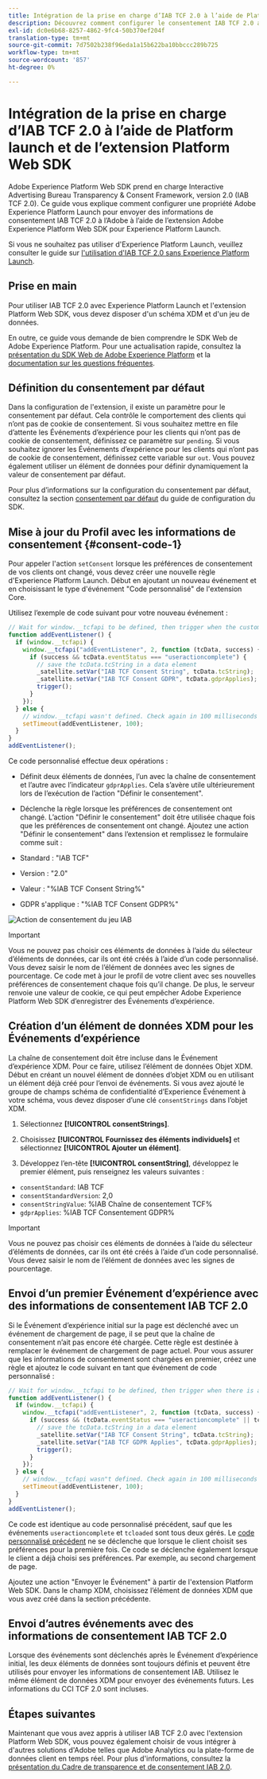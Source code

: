 ```yaml
---
title: Intégration de la prise en charge d’IAB TCF 2.0 à l’aide de Platform launch et de la plate-forme Web SDK Extension
description: Découvrez comment configurer le consentement IAB TCF 2.0 avec Adobe Experience Platform Launch et l’extension Adobe Experience Platform Web SDK.
exl-id: dc0e6b68-8257-4862-9fc4-50b370ef204f
translation-type: tm+mt
source-git-commit: 7d7502b238f96eda1a15b622ba10bbccc289b725
workflow-type: tm+mt
source-wordcount: '857'
ht-degree: 0%

---
```


# Intégration de la prise en charge d’IAB TCF 2.0 à l’aide de Platform launch et de l’extension Platform Web SDK

Adobe Experience Platform Web SDK prend en charge Interactive Advertising Bureau Transparency &amp; Consent Framework, version 2.0 (IAB TCF 2.0). Ce guide vous explique comment configurer une propriété Adobe Experience Platform Launch pour envoyer des informations de consentement IAB TCF 2.0 à l’Adobe à l’aide de l’extension Adobe Experience Platform Web SDK pour Experience Platform Launch.

Si vous ne souhaitez pas utiliser d&#39;Experience Platform Launch, veuillez consulter le guide sur [l&#39;utilisation d&#39;IAB TCF 2.0 sans Experience Platform Launch](./without-launch.md).

## Prise en main

Pour utiliser IAB TCF 2.0 avec Experience Platform Launch et l&#39;extension Platform Web SDK, vous devez disposer d&#39;un schéma XDM et d&#39;un jeu de données.

En outre, ce guide vous demande de bien comprendre le SDK Web de Adobe Experience Platform. Pour une actualisation rapide, consultez la [présentation du SDK Web de Adobe Experience Platform](../../home.md) et la [documentation sur les questions fréquentes](../../web-sdk-faq.md).

## Définition du consentement par défaut

Dans la configuration de l&#39;extension, il existe un paramètre pour le consentement par défaut. Cela contrôle le comportement des clients qui n’ont pas de cookie de consentement. Si vous souhaitez mettre en file d’attente les Événements d’expérience pour les clients qui n’ont pas de cookie de consentement, définissez ce paramètre sur `pending`. Si vous souhaitez ignorer les Événements d’expérience pour les clients qui n’ont pas de cookie de consentement, définissez cette variable sur `out`. Vous pouvez également utiliser un élément de données pour définir dynamiquement la valeur de consentement par défaut.

Pour plus d’informations sur la configuration du consentement par défaut, consultez la section [consentement par défaut](../../fundamentals/configuring-the-sdk.md#default-consent) du guide de configuration du SDK.

## Mise à jour du Profil avec les informations de consentement {#consent-code-1}

Pour appeler l&#39;action `setConsent` lorsque les préférences de consentement de vos clients ont changé, vous devez créer une nouvelle règle d&#39;Experience Platform Launch. Début en ajoutant un nouveau événement et en choisissant le type d&#39;événement &quot;Code personnalisé&quot; de l&#39;extension Core.

Utilisez l’exemple de code suivant pour votre nouveau événement :

```javascript
// Wait for window.__tcfapi to be defined, then trigger when the customer has completed their consent and preferences.
function addEventListener() {
  if (window.__tcfapi) {
    window.__tcfapi("addEventListener", 2, function (tcData, success) {
      if (success && tcData.eventStatus === "useractioncomplete") {
        // save the tcData.tcString in a data element
        _satellite.setVar("IAB TCF Consent String", tcData.tcString);
        _satellite.setVar("IAB TCF Consent GDPR", tcData.gdprApplies);
        trigger();
      }
    });
  } else {
    // window.__tcfapi wasn't defined. Check again in 100 milliseconds
    setTimeout(addEventListener, 100);
  }
}
addEventListener();
```

Ce code personnalisé effectue deux opérations :

* Définit deux éléments de données, l’un avec la chaîne de consentement et l’autre avec l’indicateur `gdprApplies`. Cela s’avère utile ultérieurement lors de l’exécution de l’action &quot;Définir le consentement&quot;.

* Déclenche la règle lorsque les préférences de consentement ont changé. L’action &quot;Définir le consentement&quot; doit être utilisée chaque fois que les préférences de consentement ont changé. Ajoutez une action &quot;Définir le consentement&quot; dans l’extension et remplissez le formulaire comme suit :

* Standard : &quot;IAB TCF&quot;
* Version : &quot;2.0&quot;
* Valeur : &quot;%IAB TCF Consent String%&quot;
* GDPR s&#39;applique : &quot;%IAB TCF Consent GDPR%&quot;

![Action de consentement du jeu IAB](../../images/consent/iab-tcf/with-launch/iab-action.png)

>[!IMPORTANT]
>
>Vous ne pouvez pas choisir ces éléments de données à l’aide du sélecteur d’éléments de données, car ils ont été créés à l’aide d’un code personnalisé. Vous devez saisir le nom de l’élément de données avec les signes de pourcentage. Ce code met à jour le profil de votre client avec ses nouvelles préférences de consentement chaque fois qu’il change. De plus, le serveur renvoie une valeur de cookie, ce qui peut empêcher Adobe Experience Platform Web SDK d’enregistrer des Événements d’expérience.

## Création d’un élément de données XDM pour les Événements d’expérience

La chaîne de consentement doit être incluse dans le Événement d’expérience XDM. Pour ce faire, utilisez l’élément de données Objet XDM. Début en créant un nouvel élément de données d’objet XDM ou en utilisant un élément déjà créé pour l’envoi de événements. Si vous avez ajouté le groupe de champs schéma de confidentialité d’Experience Événement à votre schéma, vous devez disposer d’une clé `consentStrings` dans l’objet XDM.

1. Sélectionnez **[!UICONTROL consentStrings]**.

1. Choisissez **[!UICONTROL Fournissez des éléments individuels]** et sélectionnez **[!UICONTROL Ajouter un élément]**.

1. Développez l’en-tête **[!UICONTROL consentString]**, développez le premier élément, puis renseignez les valeurs suivantes :

* `consentStandard`: IAB TCF
* `consentStandardVersion`: 2,0
* `consentStringValue`: %IAB Chaîne de consentement TCF%
* `gdprApplies`: %IAB TCF Consentement GDPR%

>[!IMPORTANT]
>
>Vous ne pouvez pas choisir ces éléments de données à l’aide du sélecteur d’éléments de données, car ils ont été créés à l’aide d’un code personnalisé. Vous devez saisir le nom de l’élément de données avec les signes de pourcentage.

## Envoi d’un premier Événement d’expérience avec des informations de consentement IAB TCF 2.0

Si le Événement d’expérience initial sur la page est déclenché avec un événement de chargement de page, il se peut que la chaîne de consentement n’ait pas encore été chargée. Cette règle est destinée à remplacer le événement de chargement de page actuel. Pour vous assurer que les informations de consentement sont chargées en premier, créez une règle et ajoutez le code suivant en tant que événement de code personnalisé :

```javascript
// Wait for window.__tcfapi to be defined, then trigger when there is a consent string
function addEventListener() {
  if (window.__tcfapi) {
    window.__tcfapi("addEventListener", 2, function (tcData, success) {
      if (success && (tcData.eventStatus === "useractioncomplete" || tcData.eventStatus === "tcloaded")) {
        // save the tcData.tcString in a data element
        _satellite.setVar("IAB TCF Consent String", tcData.tcString);
        _satellite.setVar("IAB TCF GDPR Applies", tcData.gdprApplies);
        trigger();
      }
    });
  } else {
    // window.__tcfapi wasn"t defined. Check again in 100 milliseconds
    setTimeout(addEventListener, 100);
  }
}
addEventListener();
```

Ce code est identique au code personnalisé précédent, sauf que les événements `useractioncomplete` et `tcloaded` sont tous deux gérés. Le [code personnalisé précédent](#consent-code-1) ne se déclenche que lorsque le client choisit ses préférences pour la première fois. Ce code se déclenche également lorsque le client a déjà choisi ses préférences. Par exemple, au second chargement de page.

Ajoutez une action &quot;Envoyer le Événement&quot; à partir de l&#39;extension Platform Web SDK. Dans le champ XDM, choisissez l’élément de données XDM que vous avez créé dans la section précédente.

## Envoi d’autres événements avec des informations de consentement IAB TCF 2.0

Lorsque des événements sont déclenchés après le Événement d’expérience initial, les deux éléments de données sont toujours définis et peuvent être utilisés pour envoyer les informations de consentement IAB. Utilisez le même élément de données XDM pour envoyer des événements futurs. Les informations du CCI TCF 2.0 sont incluses.

## Étapes suivantes

Maintenant que vous avez appris à utiliser IAB TCF 2.0 avec l&#39;extension Platform Web SDK, vous pouvez également choisir de vous intégrer à d&#39;autres solutions d&#39;Adobe telles que Adobe Analytics ou la plate-forme de données client en temps réel. Pour plus d&#39;informations, consultez la [présentation du Cadre de transparence et de consentement IAB 2.0](./overview.md).
